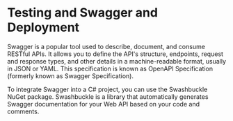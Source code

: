 # Testing and Swagger and Deployment


Swagger is a popular tool used to describe, document, and consume RESTful APIs. It allows you to define the API's structure, endpoints, request and response types, and other details in a machine-readable format, usually in JSON or YAML. This specification is known as OpenAPI Specification (formerly known as Swagger Specification).

To integrate Swagger into a C# project, you can use the Swashbuckle NuGet package. Swashbuckle is a library that automatically generates Swagger documentation for your Web API based on your code and comments.

